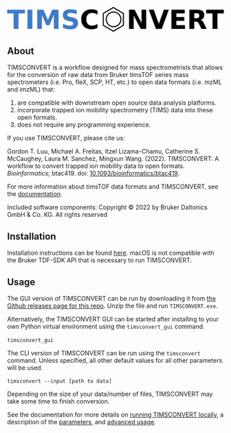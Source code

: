 ![TIMSCONVERT Logo](imgs/timsconvert_logo.png)

## About

TIMSCONVERT is a workflow designed for mass spectrometrists that allows for the conversion of raw data from Bruker
timsTOF series mass spectrometers (i.e. Pro, fleX, SCP, HT, etc.) to open data formats (i.e. mzML and imzML) that:

1. are compatible with downstream open source data analysis platforms.
2. incorporate trapped ion mobility spectrometry (TIMS) data into these open formats.
3. does not require any programming experience.

If you use TIMSCONVERT, please cite us:

Gordon T. Luu, Michael A. Freitas, Itzel Lizama-Chamu, Catherine S. McCaughey, Laura M. Sanchez, Mingxun Wang. (2022). 
TIMSCONVERT: A workflow to convert trapped ion mobility data to open formats. *Bioinformatics*; btac419. 
doi: [10.1093/bioinformatics/btac419](https://doi.org/10.1093/bioinformatics/btac419).

For more information about timsTOF data formats and TIMSCONVERT, see the 
[documentation](https://gtluu.github.io/timsconvert/).

Included software components: Copyright © 2022 by Bruker Daltonics GmbH & Co. KG. All rights reserved

## Installation

Installation instructions can be found [here](https://gtluu.github.io/timsconvert/installation.html). macOS is not 
compatible with the Bruker TDF-SDK API that is necessary to run TIMSCONVERT.

## Usage

The GUI version of TIMSCONVERT can be run by downloading it from 
[the Github releases page for this repo](https://github.com/gtluu/timsconvert/releases). Unzip the file and run 
```TIMSCONVERT.exe```.

Alternatively, the TIMSCONVERT GUI can be started after installing to your own Python virtual environment using the 
```timsconvert_gui``` command.

```timsconvert_gui```

The CLI version of TIMSCONVERT can be run using the ```timsconvert``` command. Unless specified, all other default 
values for all other parameters will be used.

```
timsconvert --input [path to data]
```

Depending on the size of your data/number of files, TIMSCONVERT may take some time to finish conversion.

See the documentation for more details on [running TIMSCONVERT locally](https://gtluu.github.io/timsconvert/local.html),
a description of the [parameters](https://gtluu.github.io/timsconvert/local.html#parameters), 
and [advanced usage](https://gtluu.github.io/timsconvert/advanced.html).
